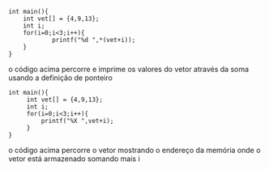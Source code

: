 ```
int main(){   
    int vet[] = {4,9,13};   
    int i;  
    for(i=0;i<3;i++){   
            printf("%d ",*(vet+i));   
    } 
}
```

o código acima percorre e imprime os valores do vetor através da soma usando a definição de ponteiro

```
int main(){  
     int vet[] = {4,9,13};   
     int i;   
     for(i=0;i<3;i++){   
         printf("%X ",vet+i);   
     } 
}
```

o código acima percorre o vetor mostrando o endereço da memória onde o vetor está armazenado somando mais i

